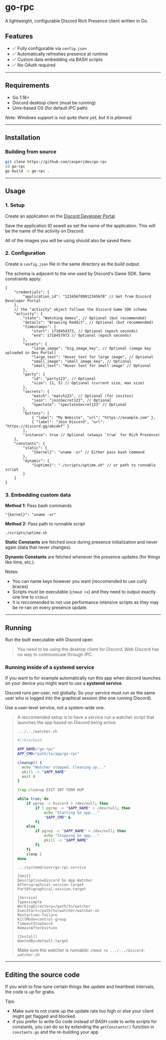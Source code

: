 # go-rpc

A lightweight, configurable Discord Rich Presence client written in Go.

## Features

- ✅ Fully configurable via `config.json`
- ✅ Automatically refreshes presence at runtime
- ✅ Custom data embedding via BASH scripts
- ✅ No OAuth required

---

## Requirements

- Go 1.18+
- Discord desktop client (must be running)
- Unix-based OS (for default IPC path)

_Note: Windows support is not quite there yet, but it is planned._

---

## Installation

### Building from source

```bash
git clone https://github.com/casperjdev/go-rpc
cd go-rpc
go build -o go-rpc .
```

---

## Usage

### 1. Setup

Create an application on the [Discord Developer Portal](https://discord.com/developers/applications)

Save the application ID aswell as set the name of the application. This will be the name of the activity on Discord.

All of the images you will be using should also be saved there.

### 2. Configuration

Create a `config.json` file in the same directory as the build output.

The schema is adjacent to the one used by Discord's Game SDK. Same constraints apply:

```jsonc
{
	"credentials": {
		"application_id": "123456789012345678" // Get from Discord Developer Portal
	},
	// the "activity" object follows the Discord Game SDK schema
	"activity": {
		"state": "Watching memes", // Optional (but recommended)
		"details": "Browsing Reddit", // Optional (but recommended)
		"timestamps": {
			"start": 1718454373, // Optional (epoch seconds)
			"end": 1718457973 // Optional (epoch seconds)
		},
		"assets": {
			"large_image": "big_image_key", // Optional (image key uploaded in Dev Portal)
			"large_text": "Hover text for large image", // Optional
			"small_image": "small_image_key", // Optional
			"small_text": "Hover text for small image" // Optional
		},
		"party": {
			"id": "party123", // Optional
			"size": [1, 5] // Optional (current size, max size)
		},
		"secrets": {
			"match": "match123", // Optional (for invites)
			"join": "joinSecret123", // Optional
			"spectate": "spectateSecret123" // Optional
		},
		"buttons": [
			{ "label": "My Website", "url": "https://example.com" },
			{ "label": "Join Discord", "url": "https://discord.gg/abcdef" }
		],
		"instance": true // Optional (always `true` for Rich Presence)
	},
	"constants": {
		"static": {
			"{kernel}": "uname -sr" // Either pass bash command
		},
		"dynamic": {
			"{uptime}": "./scripts/uptime.sh" // or path to runnable script
		}
	}
}
```

### 3. Embedding custom data

**Method 1:** Pass bash commands

`"{kernel}": "uname -sr"`

**Method 2:** Pass path to runnable script

`./scripts/uptime.sh`

**Static Constants** are fetched once during presence initialization and never again (data that never changes).

**Dynamic Constants** are fetched whenever the presence updates (for things like time, etc.).

Notes:

- You can name keys however you want (reccomended to use curly braces)
- Scripts _must_ be executable (`chmod +x`) and they need to output exactly one line to `stdout`
- It is reccomended to not use performance intensive scripts as they may be re-ran on every presence update.

---

## Running

Run the built executable with Discord open

> You need to be using the desktop client for Discord. Web Discord has no way to communicate through IPC.

### Running inside of a systemd service

If you want to for example automatically run this app when discord launches on your device you might want to use a **systemd service**.

Discord runs per-user, not globally. So your service must run as the same user who is logged into the graphical session (the one running Discord).

Use a user-level service, not a system-wide one.

> A reccomended setup is to have a service run a watcher script that launches the app based on Discord being active
>
> `.../.../watcher.sh`
>
> ```bash
> #!/bin/bash
>
> APP_NAME="go-rpc"
> APP_CMD="path/to/app/go-rpc"
>
> cleanup() {
>   echo "Watcher stopped. Cleaning up..."
>   pkill -x "$APP_NAME"
>   exit 0
> }
>
> trap cleanup EXIT INT TERM HUP
>
> while true; do
>     if pgrep -x Discord > /dev/null; then
>         if ! pgrep -x "$APP_NAME" > /dev/null; then
>             echo "Starting Go app..."
>             "$APP_CMD" &
>         fi
>     else
>         if pgrep -x "$APP_NAME" > /dev/null; then
>             echo "Stopping Go app..."
>             pkill -x "$APP_NAME"
>         fi
>     fi
>     sleep 2
> done
> ```
>
> `.../systemd/user/go-rpc.service`
>
> ```service
> [Unit]
> Description=Discord Go App Watcher
> After=graphical-session.target
> PartOf=graphical-session.target
>
> [Service]
> Type=simple
> WorkingDirectory=/path/to/watcher
> ExecStart=/path/to/watcher/watcher.sh
> Restart=on-failure
> KillMode=control-group
> TimeoutStopSec=5
> RemainAfterExit=no
>
> [Install]
> WantedBy=default.target
> ```
>
> Make sure the watcher is runnable: `chmod +x .../.../discord-watcher.sh`

---

## Editing the source code

If you wish to fine-tune certain things like update and heartbeat intervals, the code is up for grabs.

Tips:

- Make sure to not crank up the update rate too high or else your client might get flagged and blocked.
- if you prefer to write Go code instead of BASH code to write scripts for constants, you can do so by extending the `getConstants()` function in `constants.go` and the re-building your app
